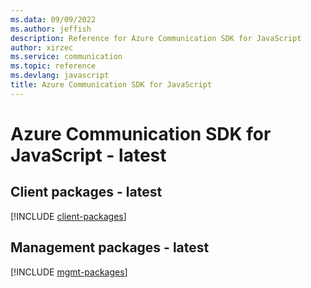 ```yaml
---
ms.data: 09/09/2022
ms.author: jeffish
description: Reference for Azure Communication SDK for JavaScript
author: xirzec
ms.service: communication
ms.topic: reference
ms.devlang: javascript
title: Azure Communication SDK for JavaScript
---
```

# Azure Communication SDK for JavaScript - latest

## Client packages - latest
[!INCLUDE [client-packages](communication-client-index.md)]
## Management packages - latest
[!INCLUDE [mgmt-packages](communication-mgmt-index.md)]